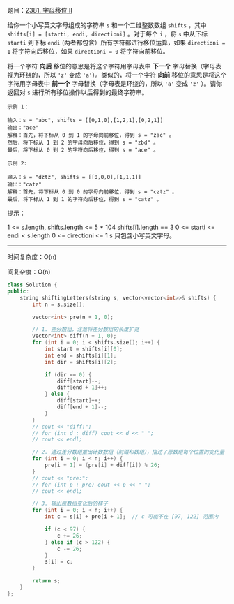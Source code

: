 题目：[2381. 字母移位 II](https://leetcode.cn/problems/shifting-letters-ii/)

给你一个小写英文字母组成的字符串 `s` 和一个二维整数数组 `shifts` ，其中 `shifts[i] = [starti, endi, directioni]` 。对于每个 `i` ，将 `s` 中从下标 `starti` 到下标 `endi` (两者都包含）所有字符都进行移位运算，如果 `directioni = 1` 将字符向后移位，如果 `directioni = 0` 将字符向前移位。

将一个字符 **向后** 移位的意思是将这个字符用字母表中 **下一个** 字母替换（字母表视为环绕的，所以 `'z'` 变成 `'a'`）。类似的，将一个字符 **向前** 移位的意思是将这个字符用字母表中 **前一个** 字母替换（字母表是环绕的，所以 `'a'` 变成 `'z'` ）。请你返回对 `s` 进行所有移位操作以后得到的最终字符串。

```
示例 1：

输入：s = "abc", shifts = [[0,1,0],[1,2,1],[0,2,1]]
输出："ace"
解释：首先，将下标从 0 到 1 的字母向前移位，得到 s = "zac" 。
然后，将下标从 1 到 2 的字母向后移位，得到 s = "zbd" 。
最后，将下标从 0 到 2 的字符向后移位，得到 s = "ace" 。

示例 2:

输入：s = "dztz", shifts = [[0,0,0],[1,1,1]]
输出："catz"
解释：首先，将下标从 0 到 0 的字母向前移位，得到 s = "cztz" 。
最后，将下标从 1 到 1 的字符向后移位，得到 s = "catz" 。
```

提示：

1 <= s.length, shifts.length <= 5 * 104
shifts[i].length == 3
0 <= starti <= endi < s.length
0 <= directioni <= 1
s 只包含小写英文字母。

---

时间复杂度：O(n)

间复杂度：O(n)

```cpp
class Solution {
public:
    string shiftingLetters(string s, vector<vector<int>>& shifts) {
        int n = s.size();

        vector<int> pre(n + 1, 0);

        // 1. 差分数组，注意将差分数组的长度扩充
        vector<int> diff(n + 1, 0);
        for (int i = 0; i < shifts.size(); i++) {
            int start = shifts[i][0];
            int end = shifts[i][1];
            int dir = shifts[i][2];

            if (dir == 0) {
                diff[start]--;
                diff[end + 1]++;
            } else {
                diff[start]++;
                diff[end + 1]--;
            }
        }
        // cout << "diff:";
        // for (int d : diff) cout << d << " ";
        // cout << endl;

        // 2. 通过差分数组推出计数数组（前缀和数组），描述了原数组每个位置的变化量
        for (int i = 0; i < n; i++) {
            pre[i + 1] = (pre[i] + diff[i]) % 26;
        }
        // cout << "pre:";
        // for (int p : pre) cout << p << " ";
        // cout << endl;

        // 3. 输出原数组变化后的样子
        for (int i = 0; i < n; i++) {
            int c = s[i] + pre[i + 1];  // c 可能不在 [97, 122] 范围内

            if (c < 97) {
                c += 26;
            } else if (c > 122) {
                c -= 26;
            }
            s[i] = c;
        }

        return s;
    }
};
```

